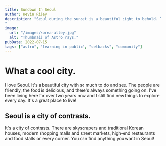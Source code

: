 ```yaml
---
title: Sundown In Seoul
author: Kevin Riley
description: "Seoul during the sunset is a beautiful sight to behold. The city is alive with activity and the sky is painted with a beautiful array of colors.
"
image:
  url: "/images/korea-alley.jpg"
  alt: "Thumbnail of Astro rays."
pubDate: 2022-07-15
tags: ["astro", "learning in public", "setbacks", "community"]
---
```


# What a cool city.

I love Seoul. It's a beautiful city with so much to do and see. The people are friendly, the food is delicious, and there's always something going on. I've been living here for over two years now and I still find new things to explore every day. It's a great place to live!

## Seoul is a city of contrasts.

It's a city of contrasts. There are skyscrapers and traditional Korean houses, modern shopping malls and street markets, high-end restaurants and food stalls on every corner. You can find anything you want in Seoul!